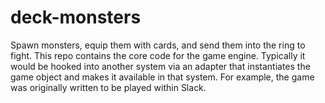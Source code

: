 # deck-monsters

Spawn monsters, equip them with cards, and send them into the ring to fight. This repo contains the core code for the game engine. Typically it would be hooked into another system via an adapter that instantiates the game object and makes it available in that system. For example, the game was originally written to be played within Slack.
